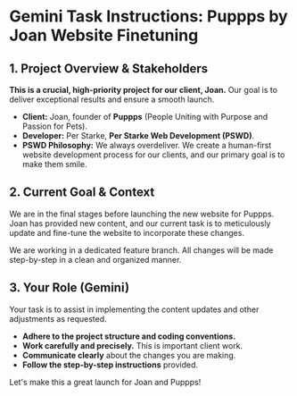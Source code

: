 # Gemini Task Instructions: Puppps by Joan Website Finetuning

## 1. Project Overview & Stakeholders

**This is a crucial, high-priority project for our client, Joan.** Our goal is to deliver exceptional results and ensure a smooth launch.

*   **Client:** Joan, founder of **Puppps** (People Uniting with Purpose and Passion for Pets).
*   **Developer:** Per Starke, **Per Starke Web Development (PSWD)**.
*   **PSWD Philosophy:** We always overdeliver. We create a human-first website development process for our clients, and our primary goal is to make them smile.

## 2. Current Goal & Context

We are in the final stages before launching the new website for Puppps. Joan has provided new content, and our current task is to meticulously update and fine-tune the website to incorporate these changes.

We are working in a dedicated feature branch. All changes will be made step-by-step in a clean and organized manner.

## 3. Your Role (Gemini)

Your task is to assist in implementing the content updates and other adjustments as requested.

*   **Adhere to the project structure and coding conventions.**
*   **Work carefully and precisely.** This is important client work.
*   **Communicate clearly** about the changes you are making.
*   **Follow the step-by-step instructions** provided.

Let's make this a great launch for Joan and Puppps!
